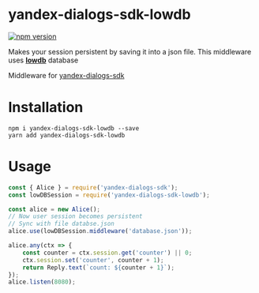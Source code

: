 # yandex-dialogs-sdk-lowdb
[![npm version](https://badge.fury.io/js/yandex-dialogs-sdk-lowdb.svg)](https://badge.fury.io/js/yandex-dialogs-sdk-lowdb)


Makes your session persistent by saving it into a json file.
This middleware uses **[lowdb](https://github.com/typicode/lowdb)** database

Middleware for [yandex-dialogs-sdk](https://github.com/fletcherist/yandex-dialogs-sdk)

# Installation

`npm i yandex-dialogs-sdk-lowdb --save`    
`yarn add yandex-dialogs-sdk-lowdb`

# Usage

```js
const { Alice } = require('yandex-dialogs-sdk');
const lowDBSession = require('yandex-dialogs-sdk-lowdb');

const alice = new Alice();
// Now user session becomes persistent
// Sync with file databse.json
alice.use(lowDBSession.middleware('database.json'));

alice.any(ctx => {
    const counter = ctx.session.get('counter') || 0;
    ctx.session.set('counter', counter + 1);
    return Reply.text(`count: ${counter + 1}`);
});
alice.listen(8080);
```
